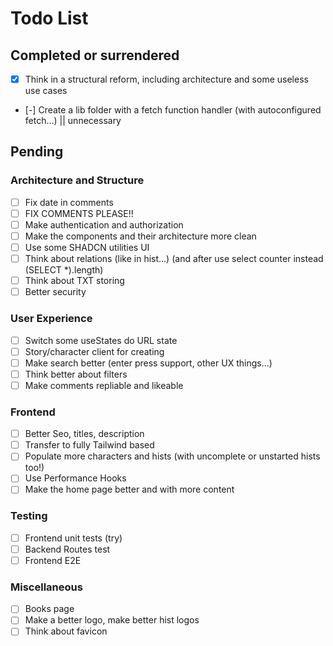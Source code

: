 # Todo List

## Completed or surrendered

- [x] Think in a structural reform, including architecture and some useless use cases
- [-] Create a lib folder with a fetch function handler (with autoconfigured fetch...) || unnecessary

## Pending

### Architecture and Structure

- [ ] Fix date in comments
- [ ] FIX COMMENTS PLEASE!!
- [ ] Make authentication and authorization
- [ ] Make the components and their architecture more clean
- [ ] Use some SHADCN utilities UI
- [ ] Think about relations (like in hist...) (and after use select counter instead (SELECT *).length)
- [ ] Think about TXT storing
- [ ] Better security

### User Experience
- [ ] Switch some useStates do URL state
- [ ] Story/character client for creating
- [ ] Make search better (enter press support, other UX things...)
- [ ] Think better about filters
- [ ] Make comments repliable and likeable

### Frontend
- [ ] Better Seo, titles, description
- [ ] Transfer to fully Tailwind based
- [ ] Populate more characters and hists (with uncomplete or unstarted hists too!)
- [ ] Use Performance Hooks
- [ ] Make the home page better and with more content

### Testing

- [ ] Frontend unit tests (try)
- [ ] Backend Routes test
- [ ] Frontend E2E

### Miscellaneous

- [ ] Books page
- [ ] Make a better logo, make better hist logos
- [ ] Think about favicon